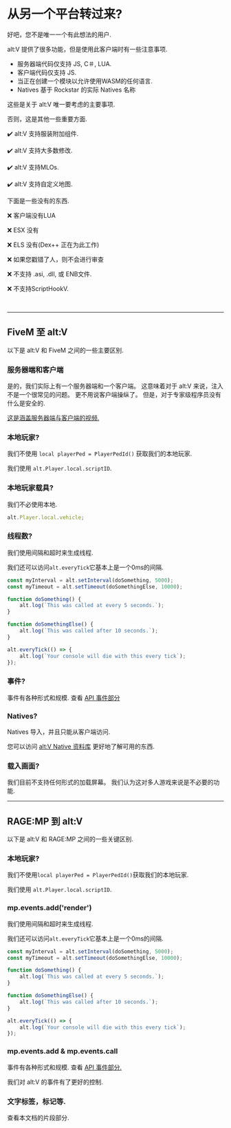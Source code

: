 # 从另一个平台转过来?

好吧，您不是唯一一个有此想法的用户.

alt:V 提供了很多功能，但是使用此客户端时有一些注意事项.

-   服务器端代码仅支持 JS, C＃, LUA.
-   客户端代码仅支持 JS.
-   当正在创建一个模块以允许使用WASM的任何语言.
-   Natives 基于 Rockstar 的实际 Natives 名称

这些是关于 alt:V 唯一要考虑的主要事项.

否则，这是其他一些重要方面.

✔️ alt:V 支持服装附加组件.

✔️ alt:V 支持大多数修改.

✔️ alt:V 支持MLOs.

✔️ alt:V 支持自定义地图.

下面是一些没有的东西.

❌ 客户端没有LUA

❌ ESX 没有

❌ ELS 没有(Dex++ 正在为此工作)

❌ 如果您戳错了人，则不会进行审查

❌ 不支持 .asi, .dll, 或 ENB文件.

❌ 不支持ScriptHookV.

<br />

---

## FiveM 至 alt:V

以下是 alt:V 和 FiveM 之间的一些主要区别.

### 服务器端和客户端

是的，我们实际上有一个服务器端和一个客户端。 这意味着对于 alt:V 来说，注入不是一个很常见的问题。 更不用说客户端操纵了。 但是，对于专家级程序员没有什么是安全的.

[这是涵盖服务器端与客户端的视频.](https://www.youtube.com/watch?v=z-knlYI_QZM)

### 本地玩家?

我们不使用 `local playerPed = PlayerPedId()` 获取我们的本地玩家.

我们使用 `alt.Player.local.scriptID`.

### 本地玩家载具?

我们不必使用本地.

```js
alt.Player.local.vehicle;
```

### 线程数?

我们使用间隔和超时来生成线程.

我们还可以访问`alt.everyTick`它基本上是一个0ms的间隔.

```js
const myInterval = alt.setInterval(doSomething, 5000);
const myTimeout = alt.setTimeout(doSomethingElse, 10000);

function doSomething() {
    alt.log(`This was called at every 5 seconds.`);
}

function doSomethingElse() {
    alt.log(`This was called after 10 seconds.`);
}

alt.everyTick(() => {
    alt.log(`Your console will die with this every tick`);
});
```

### 事件?

事件有各种形式和规模. 查看 [API 事件部分](../api/events)

### Natives?

Natives 导入，并且只能从客户端访问.

您可以访问 [alt:V Native 资料库](https://natives.altv.mp) 更好地了解可用的东西.

### 载入画面?

我们目前不支持任何形式的加载屏幕。 我们认为这对多人游戏来说是不必要的功能.

---

## RAGE:MP 到 alt:V

以下是 alt:V 和 RAGE:MP 之间的一些关键区别.

### 本地玩家?

我们不使用`local playerPed = PlayerPedId()`获取我们的本地玩家.

我们使用 `alt.Player.local.scriptID`.

### mp.events.add('render')

我们使用间隔和超时来生成线程.

我们还可以访问`alt.everyTick`它基本上是一个0ms的间隔.

```js
const myInterval = alt.setInterval(doSomething, 5000);
const myTimeout = alt.setTimeout(doSomethingElse, 10000);

function doSomething() {
    alt.log(`This was called at every 5 seconds.`);
}

function doSomethingElse() {
    alt.log(`This was called after 10 seconds.`);
}

alt.everyTick(() => {
    alt.log(`Your console will die with this every tick`);
});
```

### mp.events.add & mp.events.call

事件有各种形式和规模. 查看 [API 事件部分.](../api/events)

我们对 alt:V 的事件有了更好的控制.

### 文字标签，标记等.

查看本文档的片段部分.

